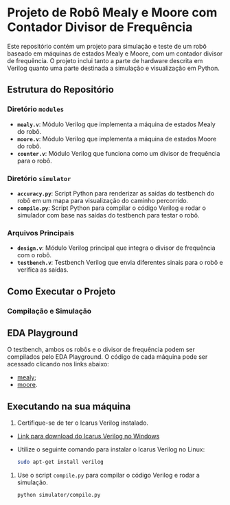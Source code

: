 # Projeto de Robô Mealy e Moore com Contador Divisor de Frequência

Este repositório contém um projeto para simulação e teste de um robô baseado em máquinas de estados Mealy e Moore, com um contador divisor de frequência. O projeto inclui tanto a parte de hardware descrita em Verilog quanto uma parte destinada a simulação e visualização em Python.

## Estrutura do Repositório

### Diretório `modules`

- **`mealy.v`**: Módulo Verilog que implementa a máquina de estados Mealy do robô.
- **`moore.v`**: Módulo Verilog que implementa a máquina de estados Moore do robô.
- **`counter.v`**: Módulo Verilog que funciona como um divisor de frequência para o robô.

### Diretório `simulator`

- **`accuracy.py`**: Script Python para renderizar as saídas do testbench do robô em um mapa para visualização do caminho percorrido.
- **`compile.py`**: Script Python para compilar o código Verilog e rodar o simulador com base nas saídas do testbench para testar o robô.

### Arquivos Principais

- **`design.v`**: Módulo Verilog principal que integra o divisor de frequência com o robô.
- **`testbench.v`**: Testbench Verilog que envia diferentes sinais para o robô e verifica as saídas.

## Como Executar o Projeto

### Compilação e Simulação

## EDA Playground

O testbench, ambos os robôs e o divisor de frequência podem ser compilados pelo EDA Playground. O código de cada máquina pode ser acessado clicando nos links abaixo:

- [mealy](https://edaplayground.com/x/HfDh);
- [moore](https://edaplayground.com/x/UTnR).

## Executando na sua máquina

1. Certifique-se de ter o Icarus Verilog instalado.
- [Link para download do Icarus Verilog no Windows](https://bleyer.org/icarus/iverilog-v12-20220611-x64_setup.exe)
- Utilize o seguinte comando para instalar o Icarus Verilog no Linux:
    
    ```bash
    sudo apt-get install verilog
    ```
    
1. Use o script `compile.py` para compilar o código Verilog e rodar a simulação.
    
    ```bash
    python simulator/compile.py
    ```
